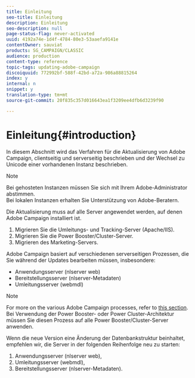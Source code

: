 ```yaml
---
title: Einleitung
seo-title: Einleitung
description: Einleitung
seo-description: null
page-status-flag: never-activated
uuid: 4192a74e-1d4f-4784-80e3-53aaefa9141e
contentOwner: sauviat
products: SG_CAMPAIGN/CLASSIC
audience: production
content-type: reference
topic-tags: updating-adobe-campaign
discoiquuid: 772992bf-588f-42bd-a72a-986a88815264
index: y
internal: n
snippet: y
translation-type: tm+mt
source-git-commit: 20f835c357d016643ea1f3209ee4dfb6d3239f90

---
```



# Einleitung{#introduction}

In diesem Abschnitt wird das Verfahren für die Aktualisierung von Adobe Campaign, clientseitig und serverseitig beschrieben und der Wechsel zu Unicode einer vorhandenen Instanz beschrieben.

>[!NOTE]
>
>Bei gehosteten Instanzen müssen Sie sich mit Ihrem Adobe-Administrator abstimmen.\
>Bei lokalen Instanzen erhalten Sie Unterstützung von Adobe-Beratern.

Die Aktualisierung muss auf alle Server angewendet werden, auf denen Adobe Campaign installiert ist.

1. Migrieren Sie die Umleitungs- und Tracking-Server (Apache/IIS).
1. Migrieren Sie die Power Booster/Cluster-Server.
1. Migrieren des Marketing-Servers.

Adobe Campaign basiert auf verschiedenen serverseitigen Prozessen, die Sie während der Updates bearbeiten müssen, insbesondere:

* Anwendungsserver (nlserver web)
* Bereitstellungsserver (nlserver-Metadaten)
* Umleitungsserver (webmdl)

>[!NOTE]
>
>For more on the various Adobe Campaign processes, refer to [this section](../../installation/using/general-architecture.md#logical-application-layer).\
>Bei Verwendung der Power Booster- oder Power Cluster-Architektur müssen Sie diesen Prozess auf alle Power Booster/Cluster-Server anwenden.

Wenn die neue Version eine Änderung der Datenbankstruktur beinhaltet, empfehlen wir, die Server in der folgenden Reihenfolge neu zu starten:

1. Anwendungsserver (nlserver web),
1. Umleitungsserver (webmdl),
1. Bereitstellungsserver (nlserver-Metadaten).

